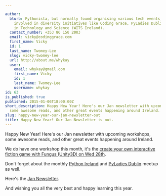 ```yaml
---

author:
  blurb: Pythonista, but normally found organising various tech events, and now heavily
    involved in diversity initiatives like Coding Grace, PyLadies Dublin, and Women
    in Technology and Science (WITS Ireland).
  contact_number: +353 86 150 2003
  email: vicky@codinggrace.com
  first_name: Vicky
  id: 1
  last_name: Twomey-Lee
  slug: vicky-twomey-lee
  url: http://about.me/whykay
  user:
    email: whykay@gmail.com
    first_name: Vicky
    id: 1
    last_name: Twomey-Lee
    username: whykay
id: 63
is_published: true
published: 2015-01-06T18:00:00Z
short_description: Happy New Year! Here's our Jan newsletter with upcoming workshops,
  some awesome reads, and other great events happening around Ireland.
slug: happy-new-year-our-jan-newsletter-out
title: Happy New Year! Our Jan Newsletter is out.
---
```


Happy New Year! Here's our Jan newsletter with upcoming workshops, some awesome reads, and other great events happening around Ireland.

We do have one workshop this month, it's the [create your own interactive fiction game with Fungus (Unity3D) on Wed 28th](http://www.codinggrace.com/events/interactive-fiction-fungus/39/).

Don't forget about the monthly [Python Ireland](http://www.meetup.com/pythonireland/events/213108452/) and [PyLadies Dublin](http://www.meetup.com/PyLadiesDublin/events/218943084/) meetup as well.

Here's the [Jan Newsletter](http://eepurl.com/baJmgH).

And wishing you all the very best and happy learning this year.
